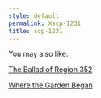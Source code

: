 ```yaml
---
style: default
permalink: Xscp-1231
title: scp-1231
---
```

You may also like:

[The Ballad of Region 352](http://scp-wiki.net/the-ballad-of-region-352)

[Where the Garden Began](http://scp-wiki.net/where-the-garden-began)

